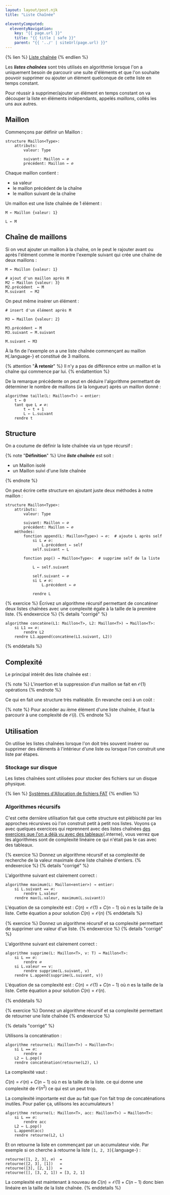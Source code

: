 ```yaml
---
layout: layout/post.njk
title: "Liste Chaînée"

eleventyComputed:
  eleventyNavigation:
    key: "{{ page.url }}"
    title: "{{ title | safe }}"
    parent: "{{ '../' | siteUrl(page.url) }}"
---
```


{% lien %}
[Liste chaînée](https://fr.wikipedia.org/wiki/Liste_cha%C3%AEn%C3%A9e)
{% endlien %}

Les **_listes chaînées_** sont très utilisés en algorithmie lorsque l'on a uniquement besoin de parcourir une suite d'éléments et que l'on souhaite pouvoir supprimer ou ajouter un élément quelconque de cette liste en temps constant.

Pour réussir à supprimer/ajouter un élément en temps constant on va découper la liste en éléments indépendants, appelés _maillons_, collés les uns aux autres.

## Maillon

Commençons par définir un Maillon :

```pseudocode
structure Maillon<Type>:
    attributs:
        valeur: Type

        suivant: Maillon ← ∅
        précédent: Maillon ← ∅
```

Chaque maillon contient :

- sa valeur
- le maillon précédent de la chaîne
- le maillon suivant de la chaîne

Un maillon est une liste chaînée de 1 élément :

```pseudocode
M ← Maillon {valeur: 1}

L ← M
```

## Chaîne de maillons

Si on veut ajouter un maillon à la chaîne, on le peut le rajouter avant ou après l'élément comme le montre l'exemple suivant qui crée une chaîne de deux maillons :

```pseudocode
M ← Maillon {valeur: 1}

# ajout d'un maillon après M
M2 ← Maillon {valeur: 3}
M2.précédent  ← M
M.suivant  ← M2

```

On peut même insérer un élément :

```pseudocode
# insert d'un élément après M

M3 ← Maillon {valeur: 2}

M3.précédent ← M
M3.suivant ← M.suivant

M.suivant ← M3

```

À la fin de l'exemple on a une liste chaînée commençant au maillon `M`{.language-} et constitué de 3 maillons.

{% attention "**À retenir**" %}
Il n'y a pas de différence entre un maillon et la chaîne qui commence par lui.
{% endattention %}

De la remarque précédente on peut en déduire l'algorithme permettant de déterminer le nombre de maillons (_ie_ la longueur) après un maillon donné :

```pseudocode
algorithme taille(L: Maillon<T>) → entier:
    t ← 0
    tant que L ≠ ∅:
        t ← t + 1
        L ← L.suivant
    rendre t
```

## Structure

On a coutume de définir la liste chaînée via un type récursif :

{% note "**Définition**" %}
Une **_liste chaînée_** est soit :

- un Maillon isolé
- un Maillon suivi d'une liste chaînée

{% endnote %}

On peut écrire cette structure en ajoutant juste deux méthodes à notre maillon :

<span id="structure-liste-chaînée"></span>

```pseudocode
structure Maillon<Type>:
    attributs:
        valeur: Type

        suivant: Maillon ← ∅
        précédent: Maillon ← ∅
    méthodes:
        fonction append(L: Maillon<Type>) → ∅:  # ajoute L après self
            si L ≠ ∅: 
                L.précédent ← self
            self.suivant ← L

        fonction pop() → Maillon<Type>:  # supprime self de la liste 

            L ← self.suivant 

            self.suivant ← ∅ 
            si L ≠ ∅:
                L.précédent ← ∅

            rendre L

```

{% exercice %}
Écrivez un algorithme récursif permettant de concaténer deux listes chaînées avec une complexité égale à la taille de la première liste.
{% endexercice %}
{% details "corrigé" %}

```pseudocode
algorithme concatène(L1: Maillon<T>, L2: Maillon<T>) → Maillon<T>:
    si L1 == ∅:
        rendre L2
    rendre L1.append(concatène(L1.suivant, L2))
```

{% enddetails %}

## Complexité

Le principal intérêt des liste chaînée est :

{% note %}
L'insertion et la suppression d'un maillon se fait en $\mathcal{O}(1)$ opérations
{% endnote %}

Ce qui en fait une structure très malléable. En revanche ceci à un coût :

{% note %}
Pour accéder au $i$ème élément d'une liste chaînée, il faut la parcourir à une complexité de $\mathcal{O}(i)$.
{% endnote %}

## Utilisation

On utilise les listes chaînées lorsque l'on doit très souvent insérer ou supprimer des éléments à l'intérieur d'une liste ou lorsque l'on construit une liste par étapes.

### Stockage sur disque

Les listes chaînées sont utilisées pour stocker des fichiers sur un disque physique.

{% lien %}
[Systèmes d'Allocation de fichiers FAT](https://fr.wikipedia.org/wiki/FAT32)
{% endlien %}

<!-- TBD

> TBD décrire le principe en deux structures :
>
> - file allocation table qui est le début
> - bloques sur le disque
>
> dire qu'il y a des améliorations mais que ce principe subsiste jusqu'à maintenant (ext4, zfs, ntfs) 

-->

### Algorithmes récursifs

C'est cette dernière utilisation fait que cette structure est plébiscité par les approches récursives où l'on construit petit à petit nos listes. Voyons ça avec quelques exercices qui reprennent avec des listes chaînées [des exercices que l'on a déjà vu avec des tableaux](../projet-itératif-récursif/#algorithme-max-tableau-rec){.interne}, vous verrez que les algorithmes sont de complexité linéaire ce qui n'était pas le cas avec des tableaux.

{% exercice %}
Donnez un algorithme récursif et sa complexité de recherche de la valeur maximale dune liste chaînée d'entiers.
{% endexercice %}
{% details "corrigé" %}

L'algorithme suivant est clairement correct :

```pseudocode
algorithme maximum(L: Maillon<entier>) → entier:
    si L.suivant == ∅:
        rendre L.valeur
    rendre max(L.valeur, maximum(L.suivant))
```

L'équation de sa complexité est : $C(n) = \mathcal{O}(1) + C(n-1)$ où $n$ es la taille de la liste. Cette équation a pour solution $C(n) = \mathcal{O}(n)$
{% enddetails %}

{% exercice %}
Donnez un algorithme récursif et sa complexité permettant de supprimer une valeur d'ue liste.
{% endexercice %}
{% details "corrigé" %}

L'algorithme suivant est clairement correct :

```pseudocode
algorithme supprime(L: Maillon<T>, v: T) → Maillon<T>:
    si L == ∅:
        rendre ∅
    si L.valeur == v:
        rendre supprime(L.suivant, v)
    rendre L.append(supprime(L.suivant, v))
```

L'équation de sa complexité est : $C(n) = \mathcal{O}(1) + C(n-1)$ où $n$ es la taille de la liste. Cette équation a pour solution $C(n) = \mathcal{O}(n)$.

{% enddetails %}

{% exercice %}
Donnez un algorithme récursif et sa complexité permettant de retourner une liste chaînée
{% endexercice %}

{% details "corrigé" %}

Utilisons la concaténation :

```pseudocode
algorithme retourne(L: Maillon<T>) → Maillon<T>:
    si L == ∅:
        rendre ∅
    L2 ← L.pop()
    rendre concaténation(retourne(L2), L)
```

La complexité vaut :

$C(n) = \mathcal{O}(n) + C(n-1)$ où $n$ es la taille de la liste. ce qui donne une complexité de $\mathcal{O}(n^2)$ ce qui est un peut trop.

La complexité importante est due au fait que l'on fait trop de concaténations inutiles. Pour palier ça, utilisons les accumulateurs !

```pseudocode
algorithme retourne(L: Maillon<T>, acc: Maillon<T>) → Maillon<T>:
    si L == ∅:
        rendre acc
    L2 ← L.pop()
    L.append(acc)
    rendre retourne(L2, L)
```

Et on retourne la liste en commençant par un accumulateur vide. Par exemple si on cherche à retourne la liste `[1, 2, 3]`{.language-} :

```pseudocode
retourne([1, 2, 3], ∅)  = 
retourne([2, 3], [1])   =
retourne([3], [2, 1])   =
retourne([], [3, 2, 1]) = [3, 2, 1]
```

La complexité est maintenant à nouveau de $C(n) = \mathcal{O}(1) + C(n-1)$ donc bien linéaire en la taille de la liste chaînée.
{% enddetails %}
